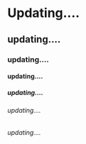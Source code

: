 # Updating....

## updating....

### updating....

#### updating....

##### updating....

###### updating....

###### updating....